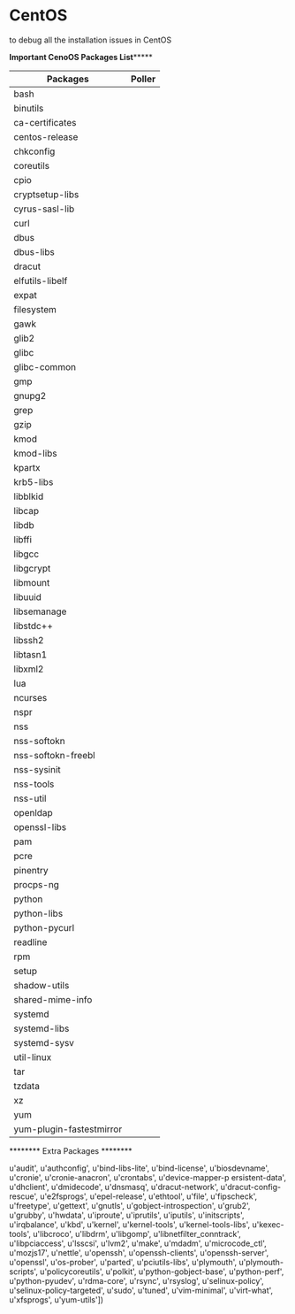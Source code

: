 # CentOS
to debug all the installation issues in CentOS

********************************Important CenoOS Packages List*************************************  

| Packages                 | Poller         |
| ------------------------ | -------------- |
|   bash                   |                |
|   binutils               |                | 
|   ca-certificates        |                |
|   centos-release         |                | 
|   chkconfig              |                |
|   coreutils              |                | 
|   cpio                   |                |
|   cryptsetup-libs        |                | 
|   cyrus-sasl-lib         |                |
|   curl                   |                | 
|   dbus                   |                |
|   dbus-libs              |                | 
|   dracut                 |                |
|   elfutils-libelf        |                | 
|   expat                  |                |
|   filesystem             |                | 
|   gawk                   |                |
|   glib2                  |                | 
|   glibc                  |                |
|   glibc-common           |                | 
|   gmp                    |                |
|   gnupg2                 |                | 
|   grep                   |                |
|   gzip                   |                | 
|   kmod                   |                |
|   kmod-libs              |                | 
|   kpartx                 |                |
|   krb5-libs              |                | 
|   libblkid               |                |
|   libcap                 |                | 
|   libdb                  |                |
|   libffi                 |                | 
|   libgcc                 |                |
|   libgcrypt              |                | 
|   libmount               |                |
|   libuuid                |                | 
|   libsemanage            |                |
|   libstdc++              |                | 
|   libssh2                |                |
|   libtasn1               |                | 
|   libxml2                |                |
|   lua                    |                | 
|   ncurses                |                |
|   nspr                   |                | 
|   nss                    |                | 
|   nss-softokn            |                |
|   nss-softokn-freebl     |                | 
|   nss-sysinit            |                |
|   nss-tools              |                | 
|   nss-util               |                |
|   openldap               |                | 
|   openssl-libs           |                |
|   pam                    |                | 
|   pcre                   |                |
|   pinentry               |                | 
|   procps-ng              |                |
|   python                 |                | 
|   python-libs            |                |
|   python-pycurl          |                | 
|   readline               |                |
|   rpm                    |                | 
|   setup                  |                |
|   shadow-utils           |                | 
|   shared-mime-info       |                |
|   systemd                |                | 
|   systemd-libs           |                |
|   systemd-sysv           |                | 
|   util-linux             |                |
|   tar                    |                | 
|   tzdata                 |                |
|   xz                     |                | 
|   yum                    |                |
| yum-plugin-fastestmirror |                | 
 
******** Extra Packages ********

u'audit', 
u'authconfig', 
u'bind-libs-lite', 
u'bind-license', 
u'biosdevname', 
u'cronie', 
u'cronie-anacron', 
u'crontabs', 
u'device-mapper-p
ersistent-data', 
u'dhclient', 
u'dmidecode', 
u'dnsmasq', 
u'dracut-network', 
u'dracut-config-rescue', 
u'e2fsprogs', 
u'epel-release', 
u'ethtool', 
u'file', 
u'fipscheck', 
u'freetype', 
u'gettext', 
u'gnutls', 
u'gobject-introspection', 
u'grub2', 
u'grubby', 
u'hwdata', 
u'iproute', 
u'iprutils', 
u'iputils', 
u'initscripts', 
u'irqbalance', 
u'kbd',
u'kernel', 
u'kernel-tools', 
u'kernel-tools-libs', 
u'kexec-tools', 
u'libcroco',
u'libdrm', 
u'libgomp', 
u'libnetfilter_conntrack', 
u'libpciaccess', 
u'lsscsi', 
u'lvm2', 
u'make', 
u'mdadm', 
u'microcode_ctl', 
u'mozjs17', 
u'nettle', 
u'openssh', 
u'openssh-clients', 
u'openssh-server', 
u'openssl', 
u'os-prober', 
u'parted', 
u'pciutils-libs', 
u'plymouth', 
u'plymouth-scripts', 
u'policycoreutils', 
u'polkit', 
u'python-gobject-base', 
u'python-perf', 
u'python-pyudev', 
u'rdma-core', 
u'rsync', 
u'rsyslog', 
u'selinux-policy', 
u'selinux-policy-targeted', 
u'sudo', 
u'tuned', 
u'vim-minimal', 
u'virt-what', 
u'xfsprogs', 
u'yum-utils'])

